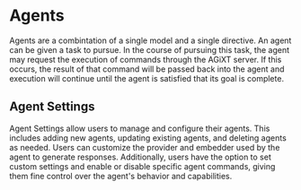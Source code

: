 # Agents
Agents are a combintation of a single model and a single directive. An agent can be given a task to pursue. In the course of pursuing this task, the agent may request the execution of commands through the AGiXT server. If this occurs, the result of that command will be passed back into the agent and execution will continue until the agent is satisfied that its goal is complete.

## Agent Settings
Agent Settings allow users to manage and configure their agents. This includes adding new agents, updating existing agents, and deleting agents as needed. Users can customize the provider and embedder used by the agent to generate responses. Additionally, users have the option to set custom settings and enable or disable specific agent commands, giving them fine control over the agent's behavior and capabilities.
